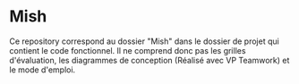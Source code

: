 # Mish

Ce repository correspond au dossier "Mish" dans le dossier de projet qui contient le code fonctionnel.
Il ne comprend donc pas les grilles d'évaluation, les diagrammes de conception (Réalisé avec VP Teamwork) et le mode d'emploi.

